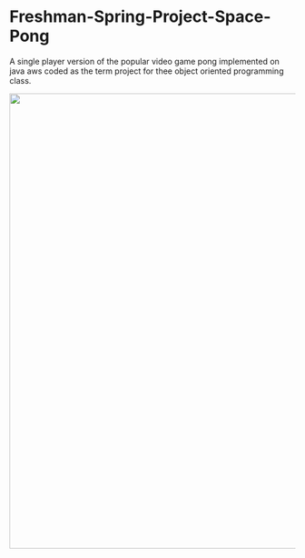 # Freshman-Spring-Project-Space-Pong
A single player version of the popular video game pong implemented on java aws coded as the term project for thee object oriented programming class.


<img src="https://user-images.githubusercontent.com/72755125/236706008-7343a373-ebe2-48f0-b851-4bebf32839f5.gif" width="800">
